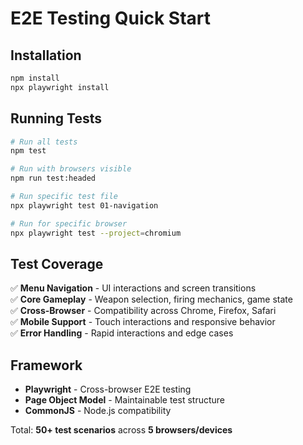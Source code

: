 # E2E Testing Quick Start

## Installation
```bash
npm install
npx playwright install
```

## Running Tests
```bash
# Run all tests
npm test

# Run with browsers visible
npm run test:headed

# Run specific test file
npx playwright test 01-navigation

# Run for specific browser
npx playwright test --project=chromium
```

## Test Coverage
✅ **Menu Navigation** - UI interactions and screen transitions  
✅ **Core Gameplay** - Weapon selection, firing mechanics, game state  
✅ **Cross-Browser** - Compatibility across Chrome, Firefox, Safari  
✅ **Mobile Support** - Touch interactions and responsive behavior  
✅ **Error Handling** - Rapid interactions and edge cases  

## Framework
- **Playwright** - Cross-browser E2E testing
- **Page Object Model** - Maintainable test structure
- **CommonJS** - Node.js compatibility

Total: **50+ test scenarios** across **5 browsers/devices**